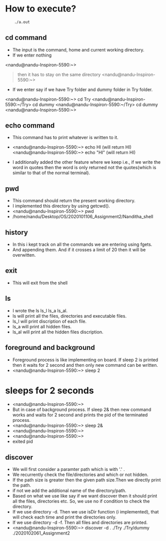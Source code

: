 # How to execute?
``` gcc main.c 
    ./a.out
```


## cd command

- The input is the command, home and current working directory.
- If we enter nothing 


<nandu@nandu-Inspiron-5590:~> 
> then it has to stay on the same directory
<nandu@nandu-Inspiron-5590:~> 


- If we enter say if we have Try folder and dummy folder in Try folder.

<nandu@nandu-Inspiron-5590:~> cd Try
<nandu@nandu-Inspiron-5590:~/Try> cd dummy
<nandu@nandu-Inspiron-5590:~/Try> cd dummy
<nandu@nandu-Inspiron-5590:~>

## echo command

- This command has to print whatever is written to it.
- <nandu@nandu-Inspiron-5590:~> echo HI  (will return HI)
<nandu@nandu-Inspiron-5590:~> echo "HI" (will return HI)

- I additionally added the other feature where we keep i.e., if we write the word in quotes then the word is only returned not the quotes(which is similar to that of the normal terminal).

## pwd

- This command should return the present working directory.
- I implemented this directory by using getcwd().
- <nandu@nandu-Inspiron-5590:~> pwd
- /home/nandu/Desktop/OS/2020101106_Assignment2/Nanditha_shell

## history

- In this i kept track on all the commands we are entering using fgets. 
- And appending them. And if it crosses a limit of 20 then it will be overwitten. 

## exit 
- This will exit from the shell

## ls
- I wrote the ls ls_l ls_a ls_al. 
- ls will print all the files, directories and executable files.
- ls_l will print discription of each file.
- ls_a will print all hidden files.
- ls_al will print all the hidden files discription.

## foreground and background
- Foreground process is like implementing on board. If sleep 2 is printed then it waits for 2 second and then only new command can be written. 
- <nandu@nandu-Inspiron-5590:~> sleep 2
# sleeps for 2 seconds
- <nandu@nandu-Inspiron-5590:~> 
- But in case of background process. If sleep 2& then new command works and waits for 2 second and prints the pid of the terminated process.
- <nandu@nandu-Inspiron-5590:~> sleep 2&
- <nandu@nandu-Inspiron-5590:~> 
- <nandu@nandu-Inspiron-5590:~> 
- exited pid

## discover
- We will first consider a paramter path which is with '.' .
- We recurrently check the file/directories and which or not hidden.
- If the path size is greater then the given path size.Then we directly print the path.
- if not we add the additional name of the directory/path. 
- Based on what we use like say if we want discover then it should print all the files, directories etc. So, we use no if condition to check the directory.
- If we use directory -d. Then we use isDir function (i implemented), that will check each time and print the directories only.
- If we use directory -d -f. Then all files and directories are printed.
- <nandu@nandu-Inspiron-5590:~> discover -d
.
./Try
./Try/dummy
./2020102061_Assignment2















